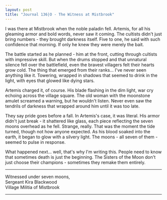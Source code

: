 ```yaml
---
layout: post
title: "Journal 136|O - The Witness at Mistbrook"
---
```


I was there at Mistbrook when the noble paladin fell. Artemis, for all his gleaming armor and bold words, never saw it coming. The cultists didn't just bring numbers - they brought darkness itself. Five to one, he said with such confidence that morning. If only he knew they were merely the bait.

The battle started as he planned - him at the front, cutting through cultists with impressive skill. But when the drums stopped and that unnatural silence fell over the battlefield, even the bravest villagers felt their hearts grow cold. The thing that emerged from their ranks... I've never seen anything like it. Towering, wrapped in shadows that seemed to drink in the light, with eyes that glowed like dying stars.

Artemis charged it, of course. His blade flashing in the dim light, war cry echoing across the village square. The old woman with the moonstone amulet screamed a warning, but he wouldn't listen. Never even saw the tendrils of darkness that wrapped around him until it was too late.

They say pride goes before a fall. In Artemis's case, it was literal. His armor didn't just break - it shattered like glass, each piece reflecting the seven moons overhead as he fell. Strange, really. That was the moment the tide turned, though not how anyone expected. As his blood soaked into the earth, it began to glow with a silvery light. The moons - all seven of them - seemed to pulse in response.

What happened next... well, that's why I'm writing this. People need to know that sometimes death is just the beginning. The Sisters of the Moon don't just choose their champions - sometimes they remake them entirely.

***
Witnessed under seven moons,  
Sergeant Kira Blackwood  
Village Militia of Mistbrook

***
